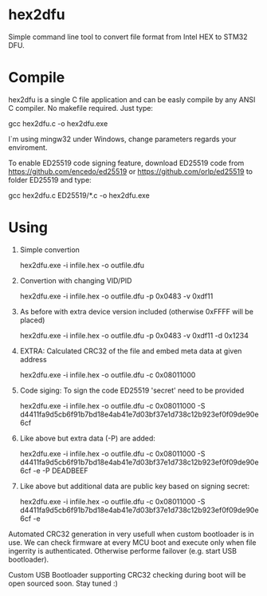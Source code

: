 hex2dfu
=======

Simple command line tool to convert file format from Intel HEX to STM32 DFU.





Compile
=======

hex2dfu is a single C file application and can be easly compile by any ANSI C compiler. No makefile required. Just type:

gcc hex2dfu.c -o hex2dfu.exe

I`m using mingw32 under Windows, change parameters regards your enviroment.



To enable ED25519 code signing feature, download ED25519 code from https://github.com/encedo/ed25519 or https://github.com/orlp/ed25519 to folder ED25519
and type:

gcc hex2dfu.c ED25519/*.c -o hex2dfu.exe


Using
=====

1. Simple convertion

   hex2dfu.exe -i infile.hex -o outfile.dfu


2. Convertion with changing VID/PID

   hex2dfu.exe -i infile.hex -o outfile.dfu -p 0x0483 -v 0xdf11


3. As before with extra device version included (otherwise 0xFFFF will be placed)

   hex2dfu.exe -i infile.hex -o outfile.dfu -p 0x0483 -v 0xdf11 -d 0x1234


3. EXTRA: Calculated CRC32 of the file and embed meta data at given address

   hex2dfu.exe -i infile.hex -o outfile.dfu -c 0x08011000


4. Code siging: To sign the code ED25519 'secret' need to be provided

   hex2dfu.exe -i infile.hex -o outfile.dfu -c 0x08011000 -S d4411fa9d5cb6f91b7bd18e4ab41e7d03bf37e1d738c12b923ef0f09de90e6cf
   

5. Like above but extra data (-P) are added:

   hex2dfu.exe -i infile.hex -o outfile.dfu -c 0x08011000 -S d4411fa9d5cb6f91b7bd18e4ab41e7d03bf37e1d738c12b923ef0f09de90e6cf -e -P DEADBEEF
   

6. Like above but additional data are public key based on signing secret:

   hex2dfu.exe -i infile.hex -o outfile.dfu -c 0x08011000 -S d4411fa9d5cb6f91b7bd18e4ab41e7d03bf37e1d738c12b923ef0f09de90e6cf -e
   
   
Automated CRC32 generation in very usefull when custom bootloader is in use. We can check firmware at every MCU boot and execute only when file ingerrity is authenticated. Otherwise performe failover (e.g. start USB bootloader). 

Custom USB Bootloader supporting CRC32 checking during boot will be open sourced soon. Stay tuned :)





